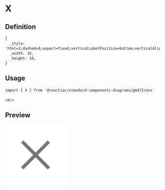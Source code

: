 # X

## Definition

```
{
  _style: 'html=1;dashed=0;aspect=fixed;verticalLabelPosition=bottom;verticalAlign=top;align=center;shape=mxgraph.gmdl.x;strokeColor=#737373;fillColor=#737373;shadow=0;strokeWidth=2;sketch=0;',
  _width: 16,
  _height: 16,
}
```

## Usage

```
import { X } from '@reactiac/standard-components-diagrams/gmdlIcons'

<X/>
```

## Preview

<img src="./x.png" width="200"/>
